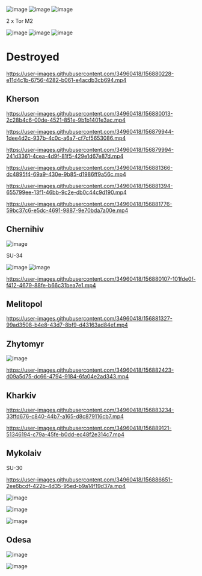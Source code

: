 ![image](https://user-images.githubusercontent.com/34960418/156881862-cb82b176-fbff-4826-a092-a5e8aa6ac83d.png)
![image](https://user-images.githubusercontent.com/34960418/156882286-d8ae08a5-088a-43dc-b0ae-0603587eb28d.png)
![image](https://user-images.githubusercontent.com/34960418/156890510-dde6afee-c10a-4556-b4bd-5f74b8828776.png)


2 x Tor M2

![image](https://user-images.githubusercontent.com/34960418/156888131-91ff4acc-b4bb-4dff-ac22-8987f0041a1f.png)
![image](https://user-images.githubusercontent.com/34960418/156888139-9d7a0430-5682-474f-9edb-a53aaf2ff7ad.png)
![image](https://user-images.githubusercontent.com/34960418/156888208-59b40851-0dfc-41af-bc06-da93b91a5580.png)




# Destroyed

https://user-images.githubusercontent.com/34960418/156880228-e11d4c1b-6756-4282-b061-e4acdb3cb694.mp4



## Kherson

https://user-images.githubusercontent.com/34960418/156880013-2c28b4c6-00de-4521-851e-9b1b1401e3ac.mp4

https://user-images.githubusercontent.com/34960418/156879944-1dee4d2c-937b-4c0c-a6a7-cf7cf5653086.mp4

https://user-images.githubusercontent.com/34960418/156879994-241d3361-4cea-4d9f-81f5-429e1d67e87d.mp4

https://user-images.githubusercontent.com/34960418/156881366-dc4895f4-69a9-430e-9b85-d1986ff9a56c.mp4

https://user-images.githubusercontent.com/34960418/156881394-655799ee-13f1-46bb-9c2e-db0c44c9d190.mp4

https://user-images.githubusercontent.com/34960418/156881776-59bc37c6-e5dc-4691-9887-9e70bda7a00e.mp4






## Chernihiv

![image](https://user-images.githubusercontent.com/34960418/156880140-906c316c-7c20-458a-bcd8-d2038f6db51b.png)

SU-34

![image](https://user-images.githubusercontent.com/34960418/156881657-7f16d66a-ec7e-475a-9cb4-5d58e7cfdba4.png)
![image](https://user-images.githubusercontent.com/34960418/156881665-cd8941a3-d73a-4e11-a550-a6e031941edb.png)


https://user-images.githubusercontent.com/34960418/156880107-101fde0f-f412-4679-88fe-b66c31bea7e1.mp4



## Melitopol

https://user-images.githubusercontent.com/34960418/156881327-99ad3508-b4e8-43d7-8bf9-d43163ad84ef.mp4



## Zhytomyr

![image](https://user-images.githubusercontent.com/34960418/156882470-209431a3-8262-4ca9-852c-c36e02954ee4.png)

https://user-images.githubusercontent.com/34960418/156882423-d09a5d75-dc66-4794-9184-6fa04e2ad343.mp4



## Kharkiv

https://user-images.githubusercontent.com/34960418/156883234-33ffd676-c840-44b7-a165-d8c879116cb7.mp4

https://user-images.githubusercontent.com/34960418/156889121-51346194-c79a-45fe-b0dd-ec48f2e314c7.mp4





## Mykolaiv

SU-30

https://user-images.githubusercontent.com/34960418/156886651-2ee6bcdf-422b-4d35-95ed-b9a14f19d37a.mp4

![image](https://user-images.githubusercontent.com/34960418/156886660-1e467117-de25-4585-b20d-5a41a493ced2.png)

![image](https://user-images.githubusercontent.com/34960418/156886715-0c76e5f4-64bf-4ecd-a578-22e367abf379.png)

![image](https://user-images.githubusercontent.com/34960418/156886856-183d0a1b-6cd7-414d-80ee-0c4c93bb8fa0.png)



## Odesa

![image](https://user-images.githubusercontent.com/34960418/156889505-860c81a4-cc75-41ab-b925-a19876d992e5.png)

![image](https://user-images.githubusercontent.com/34960418/156889511-a4a8c38e-4857-45f7-8c20-6b2702e7c82c.png)



